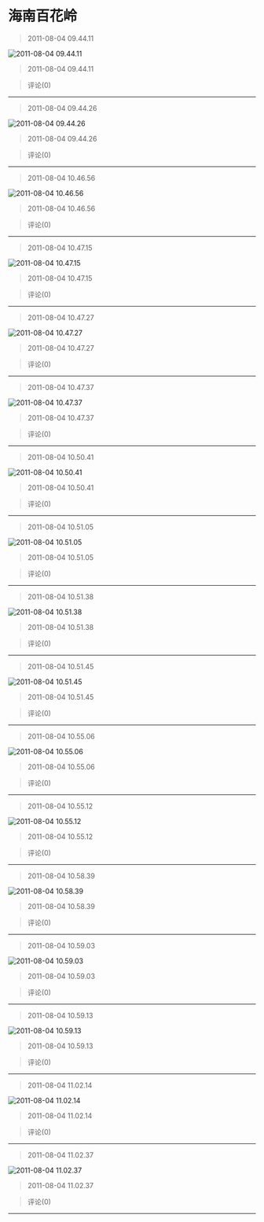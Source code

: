 # 海南百花岭

> 2011-08-04 09.44.11

![2011-08-04 09.44.11](https://pan.4a1801.life:11443/d/public/Qzone/Albums/最爱/海南百花岭/01_2011-08-04_09.44.11_3689B6D3.webp)

> 2011-08-04 09.44.11

> 评论(0)

---

> 2011-08-04 09.44.26

![2011-08-04 09.44.26](https://pan.4a1801.life:11443/d/public/Qzone/Albums/最爱/海南百花岭/02_2011-08-04_09.44.26_F7304499.webp)

> 2011-08-04 09.44.26

> 评论(0)

---

> 2011-08-04 10.46.56

![2011-08-04 10.46.56](https://pan.4a1801.life:11443/d/public/Qzone/Albums/最爱/海南百花岭/03_2011-08-04_10.46.56_770A694D.webp)

> 2011-08-04 10.46.56

> 评论(0)

---

> 2011-08-04 10.47.15

![2011-08-04 10.47.15](https://pan.4a1801.life:11443/d/public/Qzone/Albums/最爱/海南百花岭/04_2011-08-04_10.47.15_DBFB7E16.webp)

> 2011-08-04 10.47.15

> 评论(0)

---

> 2011-08-04 10.47.27

![2011-08-04 10.47.27](https://pan.4a1801.life:11443/d/public/Qzone/Albums/最爱/海南百花岭/05_2011-08-04_10.47.27_109FDCA1.webp)

> 2011-08-04 10.47.27

> 评论(0)

---

> 2011-08-04 10.47.37

![2011-08-04 10.47.37](https://pan.4a1801.life:11443/d/public/Qzone/Albums/最爱/海南百花岭/06_2011-08-04_10.47.37_FDE34043.webp)

> 2011-08-04 10.47.37

> 评论(0)

---

> 2011-08-04 10.50.41

![2011-08-04 10.50.41](https://pan.4a1801.life:11443/d/public/Qzone/Albums/最爱/海南百花岭/07_2011-08-04_10.50.41_2B6F6645.webp)

> 2011-08-04 10.50.41

> 评论(0)

---

> 2011-08-04 10.51.05

![2011-08-04 10.51.05](https://pan.4a1801.life:11443/d/public/Qzone/Albums/最爱/海南百花岭/08_2011-08-04_10.51.05_B4338973.webp)

> 2011-08-04 10.51.05

> 评论(0)

---

> 2011-08-04 10.51.38

![2011-08-04 10.51.38](https://pan.4a1801.life:11443/d/public/Qzone/Albums/最爱/海南百花岭/09_2011-08-04_10.51.38_561EF9C4.webp)

> 2011-08-04 10.51.38

> 评论(0)

---

> 2011-08-04 10.51.45

![2011-08-04 10.51.45](https://pan.4a1801.life:11443/d/public/Qzone/Albums/最爱/海南百花岭/10_2011-08-04_10.51.45_6B002E8E.webp)

> 2011-08-04 10.51.45

> 评论(0)

---

> 2011-08-04 10.55.06

![2011-08-04 10.55.06](https://pan.4a1801.life:11443/d/public/Qzone/Albums/最爱/海南百花岭/11_2011-08-04_10.55.06_59CF547C.webp)

> 2011-08-04 10.55.06

> 评论(0)

---

> 2011-08-04 10.55.12

![2011-08-04 10.55.12](https://pan.4a1801.life:11443/d/public/Qzone/Albums/最爱/海南百花岭/12_2011-08-04_10.55.12_68C3DE90.webp)

> 2011-08-04 10.55.12

> 评论(0)

---

> 2011-08-04 10.58.39

![2011-08-04 10.58.39](https://pan.4a1801.life:11443/d/public/Qzone/Albums/最爱/海南百花岭/13_2011-08-04_10.58.39_66958FE0.webp)

> 2011-08-04 10.58.39

> 评论(0)

---

> 2011-08-04 10.59.03

![2011-08-04 10.59.03](https://pan.4a1801.life:11443/d/public/Qzone/Albums/最爱/海南百花岭/14_2011-08-04_10.59.03_0571C698.webp)

> 2011-08-04 10.59.03

> 评论(0)

---

> 2011-08-04 10.59.13

![2011-08-04 10.59.13](https://pan.4a1801.life:11443/d/public/Qzone/Albums/最爱/海南百花岭/15_2011-08-04_10.59.13_170729F8.webp)

> 2011-08-04 10.59.13

> 评论(0)

---

> 2011-08-04 11.02.14

![2011-08-04 11.02.14](https://pan.4a1801.life:11443/d/public/Qzone/Albums/最爱/海南百花岭/16_2011-08-04_11.02.14_6CF015E1.webp)

> 2011-08-04 11.02.14

> 评论(0)

---

> 2011-08-04 11.02.37

![2011-08-04 11.02.37](https://pan.4a1801.life:11443/d/public/Qzone/Albums/最爱/海南百花岭/17_2011-08-04_11.02.37_C8FE53F5.webp)

> 2011-08-04 11.02.37

> 评论(0)

---
